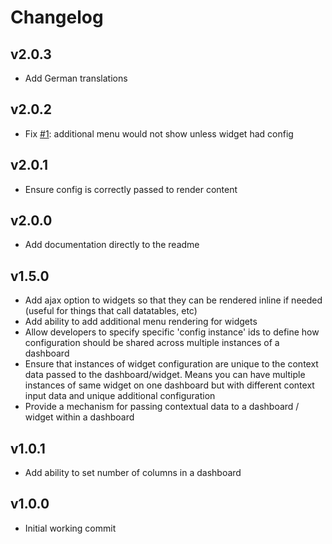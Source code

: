 # Changelog

## v2.0.3

* Add German translations

## v2.0.2

* Fix [#1](https://github.com/pixl8/preside-ext-admin-dashboards/issues/1): additional menu would not show unless widget had config


## v2.0.1

* Ensure config is correctly passed to render content

## v2.0.0

* Add documentation directly to the readme

## v1.5.0

* Add ajax option to widgets so that they can be rendered inline if needed (useful for things that call datatables, etc)
* Add ability to add additional menu rendering for widgets
* Allow developers to specify specific 'config instance' ids to define how configuration should be shared across multiple instances of a dashboard
* Ensure that instances of widget configuration are unique to the context data passed to the dashboard/widget. Means you can have multiple instances of same widget on one dashboard but with different context input data and unique additional configuration
* Provide a mechanism for passing contextual data to a dashboard / widget within a dashboard

## v1.0.1

* Add ability to set number of columns in a dashboard

## v1.0.0

* Initial working commit
